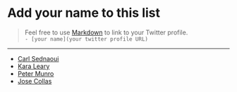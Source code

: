 # Add your name to this list
> Feel free to use [Markdown](http://daringfireball.net/projects/markdown/syntax) to link to your Twitter profile.    
> `- [your name](your twitter profile URL)`

---

- [Carl Sednaoui](https://twitter.com/carlsednaoui)
- [Kara Leary](https://twitter.com/kalaliana)
- [Peter Munro](https://twitter.com/peter_munro)
- [Jose Collas](https://twitter.com/goatstone)
